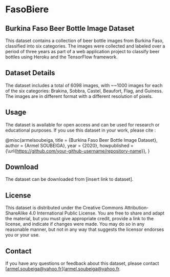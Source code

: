 # FasoBiere

## Burkina Faso Beer Bottle Image Dataset
This dataset contains a collection of beer bottle images from Burkina Faso, classified into six categories. The images were collected and labeled over a period of three years as part of a web application project to classify beer bottles using Heroku and the TensorFlow framework.

## Dataset Details
The dataset includes a total of 6098 images, with ~~1000 images for each of the six categories: Brakina, Sobbra, Castel, Beaufort, Flag, and Guiness. The images are in different format with a different resolution of pixels.

## Usage
The dataset is available for open access and can be used for research or educational purposes. If you use this dataset in your work, please cite :

@misc{armelsoubeiga,
  title = {Burkina Faso Beer Bottle Image Dataset},
  author = {Armel SOUBEIGA},
  year = {2020},
  howpublished = {\url{https://github.com/your-github-username/repository-name}},
}


## Download
The dataset can be downloaded from [insert link to dataset].

## License
This dataset is distributed under the Creative Commons Attribution-ShareAlike 4.0 International Public License. You are free to share and adapt the material, but you must give appropriate credit, provide a link to the license, and indicate if changes were made. You may do so in any reasonable manner, but not in any way that suggests the licensor endorses you or your use.

## Contact
If you have any questions or feedback about this dataset, please contact [armel.soubeiga@yahoo.fr](armel.soubeiga@yahoo.fr.
